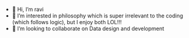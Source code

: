 - 👋 Hi, I’m ravi
- 👀 I’m interested in philosophy which is super irrelevant to the coding (which follows logic), but I enjoy both LOL!!!
- 💞️ I’m looking to collaborate on Data design and development



